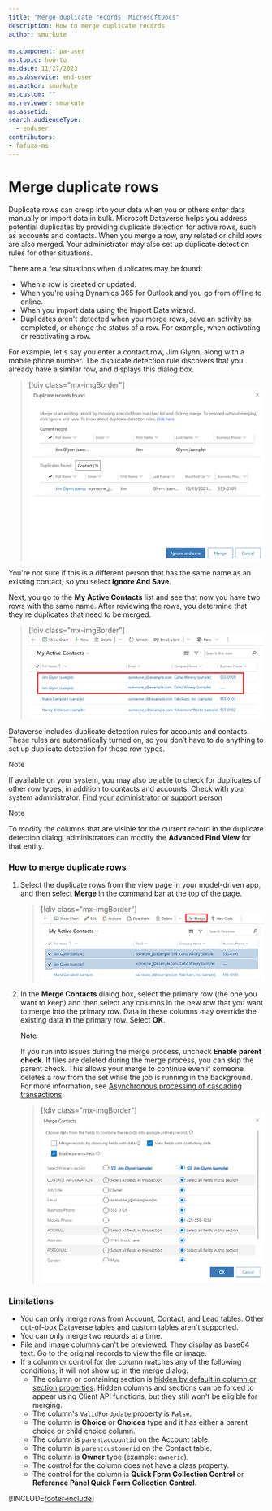 ```yaml
---
title: "Merge duplicate records| MicrosoftDocs"
description: How to merge duplicate records
author: smurkute

ms.component: pa-user
ms.topic: how-to
ms.date: 11/27/2023
ms.subservice: end-user
ms.author: smurkute
ms.custom: ""
ms.reviewer: smurkute
ms.assetid: 
search.audienceType: 
  - enduser
contributors:
- fafuxa-ms
---
```

# Merge duplicate rows 

Duplicate rows can creep into your data when you or others enter data manually or import data in bulk. Microsoft Dataverse helps you address potential duplicates by providing duplicate detection for active rows, such as accounts and contacts. When you merge a row, any related or child rows are also merged. Your administrator may also set up duplicate detection rules for other situations.  

There are a few situations when duplicates may be found:  

- When a row is created or updated.  
- When you're using Dynamics 365 for Outlook and you go from offline to online.  
- When you import data using the Import Data wizard.  
- Duplicates aren't detected when you merge rows, save an activity as completed, or change the status of a row. For example, when activating or reactivating a row.
  
For example, let's say you enter a contact row, Jim Glynn, along with a mobile phone number. The duplicate detection rule discovers that you already have a similar row, and displays this dialog box.  
  
 > [!div class="mx-imgBorder"] 
 > ![Duplicate contact row detected.](media/duplicates-detected.png "Duplicate contact row detected")  
  
 You're not sure if this is a different person that has the same name as an existing contact, so you select **Ignore And Save**.  
  
 Next, you go to the **My Active Contacts** list and see that now you have two rows with the same name. After reviewing the rows, you determine that they're duplicates that need to be merged.  
 
 > [!div class="mx-imgBorder"] 
 > ![Duplicate contact row is detected.](media/duplicates-detected-1.png "Duplicate contact row is detected")  
 
Dataverse includes duplicate detection rules for accounts and contacts. These rules are automatically turned on, so you don’t have to do anything to set up duplicate detection for these row types.  
  
> [!NOTE]
>  If available on your system, you may also be able to check for duplicates of other row types, in addition to contacts and accounts. Check with your system administrator. [Find your administrator or support person](find-admin.md)  

> [!NOTE]
>  To modify the columns that are visible for the current record in the duplicate detection dialog, administrators can modify the **Advanced Find View** for that entity. 
  
### How to merge duplicate rows
1. Select the duplicate rows from the view page in your model-driven app, and then select **Merge** in the command bar at the top of the page.  
  
   > [!div class="mx-imgBorder"] 
   > ![Duplicate row detected.](media/duplicates-detected-2.png "Duplicate row detected")  
  
2. In the **Merge Contacts** dialog box, select the primary row (the one you want to keep) and then select any columns in the new row that you want to merge into the primary row. Data in these columns may override the existing data in the primary row. Select **OK**.  

   > [!NOTE]
   > If you run into issues during the merge process, uncheck **Enable parent check**. If files are deleted during the merge process, you can skip the parent check. This allows your merge to continue even if someone deletes a row from the set while the job is running in the background. For more information, see [Asynchronous processing of cascading transactions](/power-platform/admin/async-cascading#troubleshooting-file-deletion-issues-during-cascade-merge).
  
   > [!div class="mx-imgBorder"] 
   > ![Dialog box for merging rows.](media/merge-dups.gif "Dialog box for merging rows")  


### Limitations

- You can only merge rows from Account, Contact, and Lead tables. Other out-of-box Dataverse tables and custom tables aren't supported.
- You can only merge two records at a time.
- File and image columns can't be previewed. They display as base64 text. Go to the original records to view the file or image.
- If a column or control for the column matches any of the following conditions, it will not show up in the merge dialog:  
  - The column or containing section is [hidden by default in column or section properties](../maker/model-driven-apps/add-move-or-delete-fields-on-form.md#configure-column-properties-on-a-form). Hidden columns and sections can be forced to appear using Client API functions, but they still won't be eligible for merging.
  - The column's `ValidForUpdate` property is `False`.
  - The column is **Choice** or **Choices** type and it has either a parent choice or child choice column.
  - The column is `parentaccountid` on the Account table.
  - The column is `parentcustomerid` on the Contact table.
  - The column is **Owner** type (example: `ownerid`).
  - The control for the column does not have a class property.
  - The control for the column is **Quick Form Collection Control** or **Reference Panel Quick Form Collection Control**.

[!INCLUDE[footer-include](../includes/footer-banner.md)]
